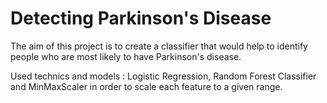 # Detecting Parkinson's Disease

The aim of this project is to create a classifier that would help to identify people who are most likely to have Parkinson's disease.

Used technics and models : Logistic Regression, Random Forest Classifier and MinMaxScaler in order to scale each feature to a given range.
